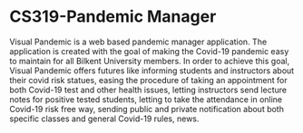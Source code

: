 # CS319-Pandemic Manager

Visual Pandemic is a web based pandemic manager application. The application  is created with the goal of making the Covid-19 pandemic easy to maintain for all Bilkent University members. In order to achieve this goal, Visual Pandemic  offers futures like informing students and instructors about their covid risk statues, easing the procedure of taking an appointment for both Covid-19 test and other health issues, letting instructors send lecture notes for positive tested students, letting to take the attendance in online Covid-19 risk free way, sending public and private notification about both specific classes and general Covid-19 rules, news.
